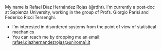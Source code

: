 My name is Rafael Díaz Hernández Rojas (@rdhr).
I'm currently a post-doc at Sapienza University, working in the group of Profs. Giorgio Parisi and Federico Ricci Tersenghi.
- I'm interested in disordered systems from the point of view of statistical mechanics
- You can reach me by dropping me an email: rafael.diazhernandezrojas@uniroma1.it

<!---
rdhr/rdhr is a ✨ special ✨ repository because its `README.md` (this file) appears on your GitHub profile.
You can click the Preview link to take a look at your changes.
--->
